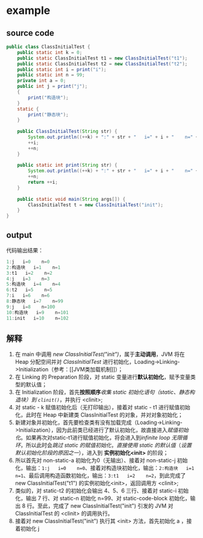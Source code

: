 # example
## source code

```java
public class ClassInitialTest {  
    public static int k = 0;  
    public static ClassInitialTest t1 = new ClassInitialTest("t1");  
    public static ClassInitialTest t2 = new ClassInitialTest("t2");  
    public static int i = print("i");  
    public static int n = 99;  
    private int a = 0;  
    public int j = print("j");  
    {  
        print("构造块");  
    }  
    static {  
        print("静态块");  
    }  
  
    public ClassInitialTest(String str) {  
        System.out.println((++k) + ":" + str + "   i=" + i + "    n=" + n);  
        ++i;  
        ++n;  
    }  
  
    public static int print(String str) {  
        System.out.println((++k) + ":" + str + "   i=" + i + "    n=" + n);  
        ++n;  
        return ++i;  
    }  
  
    public static void main(String args[]) {  
        ClassInitialTest t = new ClassInitialTest("init");  
    }  
}
```

## output
代码输出结果：
```java
1:j   i=0    n=0
2:构造块   i=1    n=1
3:t1   i=2    n=2
4:j   i=3    n=3
5:构造块   i=4    n=4
6:t2   i=5    n=5
7:i   i=6    n=6
8:静态块   i=7    n=99
9:j   i=8    n=100
10:构造块   i=9    n=101
11:init   i=10    n=102
```

## 解释
1. 在 main 中调用 *new ClassInitialTest("init")*，属于**主动调用**，JVM 将在Heap 分配空间并对 *ClassInitialTest* 进行初始化，Loading->Linking->Initialization（参考：[[JVM类加载机制]]）；
2. 在 Linking 的 Preparation 阶段，对 static 变量进行**默认初始化**，赋予变量类型的默认值；
3. 在 Initialization 阶段，首先**按照顺序***收集 static 初始化语句（static、静态构造块）到 `clinit()`*，并执行 \<clinit>;
4. 对 static - k 赋值初始化后（无打印输出），接着对 static - t1 进行赋值初始化，此时在 Heap 中新建类 ClassInitialTest 的对象，并对对象初始化；
5. 新建对象并初始化，首先要检查类有没有加载完成（Loading->Linking->Initialization），因为此前类已经进行了默认初始化，故直接进入*赋值初始化*。如果再次对static-t1进行赋值初始化，将会进入到*infinite loop 无限循环*，所以此时会*跳过 static 的赋值初始化*，*直接使用 static 的默认值*（*设置默认初始化阶段的原因之一*），进入到 **实例初始化\<init>** 的阶段；
6. 所以首先对 non-static-a 初始化为0（无输出）、接着对 non-static-j 初始化，输出：`1:j   i=0    n=0`、接着对构造块初始化，输出：`2:构造块   i=1    n=1`、最后调用构造函数初始化，输出：`3:t1   i=2    n=2`，到此完成了 new ClassInitialTest("t1") 的实例初始化\<init>，返回调用方 \<clinit>;
7. 类似的，对 static-t2 的初始化会输出 4、5、6 三行、接着对 static-i 初始化，输出 7 行、对 static-n 初始化 n=99、对 static-code-block 初始化，输出 8 行。至此，完成了 new ClassInitialTest("init") 引发的 JVM 对 ClassInitialTest 的 \<clinit> 的调用执行。
8. 接着对 new ClassInitialTest("init") 执行其 \<init> 方法，首先初始化 a ，接着初始化 j 